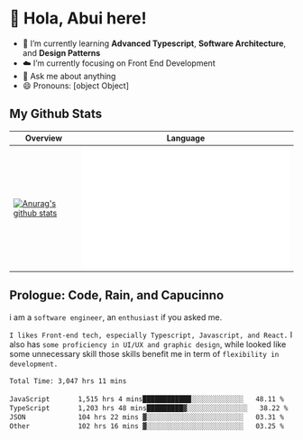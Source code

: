 # 👋 Hola, Abui here!

- 🌱 I’m currently learning **Advanced Typescript**, **Software Architecture**, and **Design Patterns**
- ☁️ I’m currently focusing on Front End Development
- 💬 Ask me about anything
- 😄 Pronouns: [object Object]

## My Github Stats

| Overview | Language |
| --- | --- |
|[![Anurag's github stats](https://github-readme-stats.vercel.app/api?username=abui-am&count_private=true)](https://github.com/anuraghazra/github-readme-stats)|![Language](https://raw.githubusercontent.com/abui-am/stats/c6455f656dfce7acd3951e5ec5b25d72af0b2ee3/generated/languages.svg)|

## Prologue: Code, Rain, and Capucinno
i am a `software engineer`, an `enthusiast` if you asked me. 

`I likes Front-end tech, especially Typescript, Javascript, and React.` I also has `some proficiency in UI/UX and graphic design`, while looked like some unnecessary skill those skills benefit me in term of `flexibility in development.`


<!--START_SECTION:waka-->

```text
Total Time: 3,047 hrs 11 mins

JavaScript       1,515 hrs 4 mins████████████░░░░░░░░░░░░░   48.11 %
TypeScript       1,203 hrs 48 mins█████████▓░░░░░░░░░░░░░░░   38.22 %
JSON             104 hrs 22 mins ▓░░░░░░░░░░░░░░░░░░░░░░░░   03.31 %
Other            102 hrs 16 mins ▓░░░░░░░░░░░░░░░░░░░░░░░░   03.25 %
```

<!--END_SECTION:waka-->
